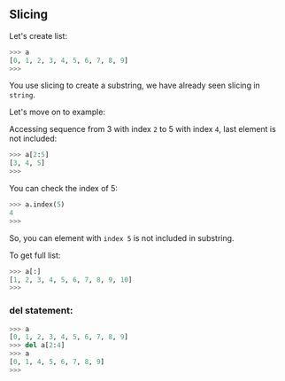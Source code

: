
## Slicing


Let's create list:

```python
>>> a
[0, 1, 2, 3, 4, 5, 6, 7, 8, 9]
>>> 
```

You use slicing to create a substring, we have already seen slicing in `string`.

Let's move on to example:

Accessing sequence from 3 with index `2` to 5 with index `4`, last element is not included:

```py
>>> a[2:5]
[3, 4, 5]
>>> 
```

You can check the index of 5:

```py
>>> a.index(5)
4
>>> 
```

So, you can element with `index 5` is not included in substring.

To get full list:


```py
>>> a[:]
[1, 2, 3, 4, 5, 6, 7, 8, 9, 10]
>>> 
```


### del statement:

```python
>>> a
[0, 1, 2, 3, 4, 5, 6, 7, 8, 9]
>>> del a[2:4]
>>> a
[0, 1, 4, 5, 6, 7, 8, 9]
>>> 
```